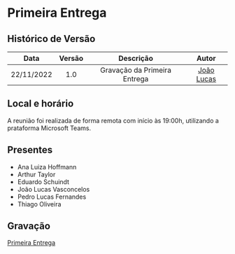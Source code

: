 # Primeira Entrega

## Histórico de Versão

|Data|Versão|Descrição|Autor|
| :----------: | :------: | :-----------: | :---------: |
|22/11/2022|1.0|Gravação da Primeira Entrega| [João Lucas](https://github.com/Hackairos)|



## Local e horário

A reunião foi realizada de forma remota com início às 19:00h, utilizando a prataforma Microsoft Teams.

## Presentes

- Ana Luiza Hoffmann
- Arthur Taylor
- Eduardo Schuindt
- João Lucas Vasconcelos
- Pedro Lucas Fernandes
- Thiago Oliveira

## Gravação
[Primeira Entrega](https://youtu.be/X7KntEqHTHc)